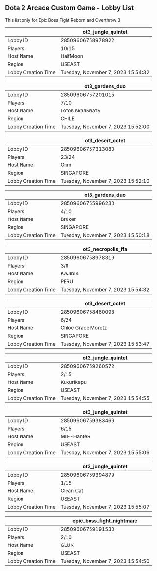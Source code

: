 ## Dota 2 Arcade Custom Game - Lobby List

This list only for Epic Boss Fight Reborn and Overthrow 3

|  | ot3_jungle_quintet |
| ------ | ------ |
| Lobby ID | 28509606758978922 |
| Players | 10/15 |
| Host Name | HalfMoon |
| Region | USEAST |
| Lobby Creation Time | Tuesday, November 7, 2023 15:54:32 |


|  | ot3_gardens_duo |
| ------ | ------ |
| Lobby ID | 28509606757201015 |
| Players | 7/10 |
| Host Name | Готов вкалывать |
| Region | CHILE |
| Lobby Creation Time | Tuesday, November 7, 2023 15:52:00 |


|  | ot3_desert_octet |
| ------ | ------ |
| Lobby ID | 28509606757313080 |
| Players | 23/24 |
| Host Name | Grim |
| Region | SINGAPORE |
| Lobby Creation Time | Tuesday, November 7, 2023 15:52:10 |


|  | ot3_gardens_duo |
| ------ | ------ |
| Lobby ID | 28509606755996230 |
| Players | 4/10 |
| Host Name | Br0ker |
| Region | SINGAPORE |
| Lobby Creation Time | Tuesday, November 7, 2023 15:50:18 |


|  | ot3_necropolis_ffa |
| ------ | ------ |
| Lobby ID | 28509606758978319 |
| Players | 3/8 |
| Host Name | KAJIbI4 |
| Region | PERU |
| Lobby Creation Time | Tuesday, November 7, 2023 15:54:32 |


|  | ot3_desert_octet |
| ------ | ------ |
| Lobby ID | 28509606758460098 |
| Players | 6/24 |
| Host Name | Chloe Grace Moretz |
| Region | SINGAPORE |
| Lobby Creation Time | Tuesday, November 7, 2023 15:53:47 |


|  | ot3_jungle_quintet |
| ------ | ------ |
| Lobby ID | 28509606759260572 |
| Players | 2/15 |
| Host Name | Kukurikapu |
| Region | USEAST |
| Lobby Creation Time | Tuesday, November 7, 2023 15:54:55 |


|  | ot3_jungle_quintet |
| ------ | ------ |
| Lobby ID | 28509606759383466 |
| Players | 6/15 |
| Host Name | MilF-HanteR |
| Region | USEAST |
| Lobby Creation Time | Tuesday, November 7, 2023 15:55:06 |


|  | ot3_jungle_quintet |
| ------ | ------ |
| Lobby ID | 28509606759394879 |
| Players | 1/15 |
| Host Name | Clean Cat |
| Region | USEAST |
| Lobby Creation Time | Tuesday, November 7, 2023 15:55:07 |


|  | epic_boss_fight_nightmare |
| ------ | ------ |
| Lobby ID | 28509606759191530 |
| Players | 2/10 |
| Host Name | GLUK |
| Region | USEAST |
| Lobby Creation Time | Tuesday, November 7, 2023 15:54:50 |



